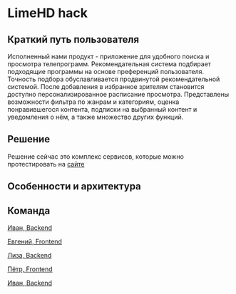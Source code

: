 # LimeHD hack

## Краткий путь пользователя
Исполненный нами продукт - приложение для удобного поиска и просмотра телепрограмм. Рекомендательная система подбирает подходящие программы на основе преференций пользователя. Точность подбора обуславливается продвинутой рекомендательной системой.
После добавления в избранное зрителям становится доступно персонализированное расписание просмотра. 
Представлены возможности фильтра по жанрам и категориям, оценка понравившегося контента, подписки на выбранный контент и уведомления о нём, а также множество других функций.


## Решение
Решение сейчас это комплекс сервисов, которые можно протестировать на [сайте](https://)

## Особенности и архитектура


## Команда

[Иван, Backend](https://t.me/avalanche05)

[Евгений, Frontend](https://t.me/shmate)

[Лиза, Backend](https://t.me/lisaanthro)

[Пётр, Frontend](https://t.me/PetrAhtimirov)

[Иван, Backend](https://t.me/maj0rio)


